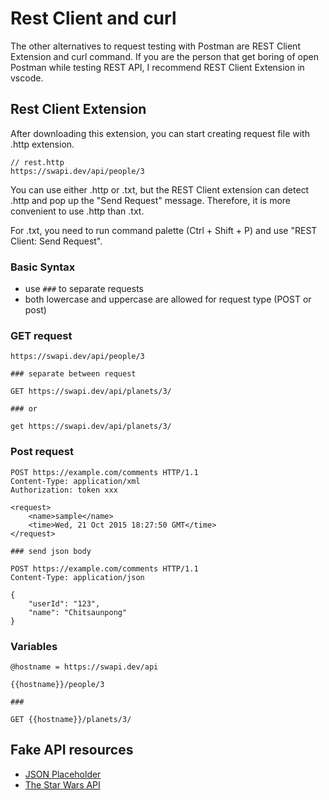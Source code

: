 # Rest Client and curl
The other alternatives to request testing with Postman are REST Client Extension and curl command. If you are the person that get boring of open Postman while testing REST API, I recommend REST Client Extension in vscode.

## Rest Client Extension
After downloading this extension, you can start creating request file with .http extension.
```
// rest.http
https://swapi.dev/api/people/3
```
You can use either .http or .txt, but the REST Client extension can detect .http and pop up the "Send Request" message. Therefore, it is more convenient to use .http than .txt.

For .txt, you need to run command palette (Ctrl + Shift + P) and use "REST Client: Send Request".

### Basic Syntax
- use `###` to separate requests
- both lowercase and uppercase are allowed for request type (POST or post)

### GET request
```
https://swapi.dev/api/people/3

### separate between request

GET https://swapi.dev/api/planets/3/

### or

get https://swapi.dev/api/planets/3/
```

### Post request
```
POST https://example.com/comments HTTP/1.1
Content-Type: application/xml
Authorization: token xxx

<request>
    <name>sample</name>
    <time>Wed, 21 Oct 2015 18:27:50 GMT</time>
</request>

### send json body

POST https://example.com/comments HTTP/1.1
Content-Type: application/json

{
    "userId": "123",
    "name": "Chitsaunpong"
}

```
### Variables
```
@hostname = https://swapi.dev/api

{{hostname}}/people/3

###

GET {{hostname}}/planets/3/
```

## Fake API resources
- [JSON Placeholder](https://jsonplaceholder.typicode.com/)
- [The Star Wars API](https://swapi.dev/)